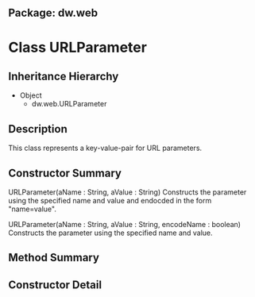 ## Package: dw.web

# Class URLParameter

## Inheritance Hierarchy

- Object
  - dw.web.URLParameter

## Description

This class represents a key-value-pair for URL parameters.

## Constructor Summary

URLParameter(aName : String, aValue : String) Constructs the parameter using the specified name and value and endocded in the form "name=value".

URLParameter(aName : String, aValue : String, encodeName : boolean) Constructs the parameter using the specified name and value.

## Method Summary

## Constructor Detail